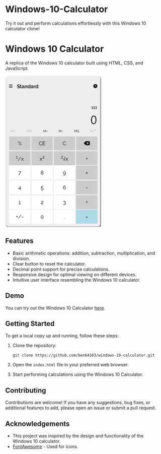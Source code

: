 # Windows-10-Calculator
Try it out and perform calculations effortlessly with this Windows 10 calculator clone!
# Windows 10 Calculator

A replica of the Windows 10 calculator built using HTML, CSS, and JavaScript.

![Calculator Screenshot](img/calculator.png)

## Features

- Basic arithmetic operations: addition, subtraction, multiplication, and division.
- Clear button to reset the calculator.
- Decimal point support for precise calculations.
- Responsive design for optimal viewing on different devices.
- Intuitive user interface resembling the Windows 10 calculator.

## Demo

You can try out the Windows 10 Calculator [here]([https://your-calculator-url.com](https://ben64103.github.io/Windows-10-Calculator/)).

## Getting Started

To get a local copy up and running, follow these steps:

1. Clone the repository: 
   ```
   git clone https://github.com/ben64103/windows-10-calculator.git
   ```

2. Open the `index.html` file in your preferred web browser.

3. Start performing calculations using the Windows 10 Calculator.

## Contributing

Contributions are welcome! If you have any suggestions, bug fixes, or additional features to add, please open an issue or submit a pull request. 

## Acknowledgements

- This project was inspired by the design and functionality of the Windows 10 calculator.
- [FontAwesome](https://fontawesome.com) - Used for icons.



